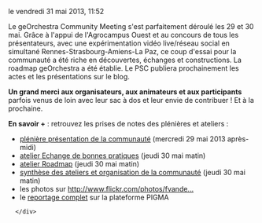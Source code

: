 le vendredi 31 mai 2013, 11:52      

<p>Le geOrchestra Community Meeting s'est parfaitement déroulé les 29 et 30
mai. Grâce à l'appui de l'Agrocampus Ouest et au concours de tous les
présentateurs, avec une expérimentation vidéo live/réseau social en simultané
Rennes-Strasbourg-Amiens-La Paz, ce coup d'essai pour la communauté a été riche
en découvertes, échanges et constructions. La roadmap geOrchestra a été
établie. Le PSC publiera prochainement les actes et les présentations sur le
blog.</p>
<p><strong>Un grand merci aux organisateurs, aux animateurs et aux
participants</strong> parfois venus de loin avec leur sac à dos et leur envie
de contribuer ! Et à la prochaine.</p>
<p><strong>En savoir +</strong> : retrouvez les prises de notes des
plénières et ateliers :</p>
<ul>
<li><a href="https://docs.google.com/document/d/167GWGmWBJUM-x-YxMDgnPT-e26Tnx8XLNkNaBVpjMdc/edit#heading=h.g6vj3t8dkce" hreflang="fr">plénière présentation de la communauté</a> (mercredi 29 mai 2013
après-midi)</li>
<li><a href="https://docs.google.com/document/d/1C9mw7px-MjM8lBej2lhm7Ci-Ynrx_ETTV3rvbiz2GHA/edit" hreflang="fr">atelier Echange de bonnes pratiques</a> (jeudi 30 mai matin)</li>
<li><a href="https://docs.google.com/document/d/1izxp5lhIzj085efBFv24u5Ecaide4L0sFm642yzFFX8/edit">
atelier Roadmap</a> (jeudi 30 mai matin)</li>
<li><a href="https://docs.google.com/document/d/1Q4aav1i133MS6YE2tUlo9JHIC8rLY7AIH5QyrrOL2gE/edit">
synthèse des ateliers et organisation de la communauté</a> (jeudi 30 mai
matin)</li>
<li>les photos sur <a href="http://www.flickr.com/photos/fvanderbiest/sets/72157633849726599/" title="http://www.flickr.com/photos/fvanderbiest/sets/72157633849726599/">http://www.flickr.com/photos/fvande...</a></li>
<li>le <a href="https://www.pigma.org/reunions-nationales">reportage
complet</a> sur la plateforme PIGMA</li>
</ul></div>

      </div>

